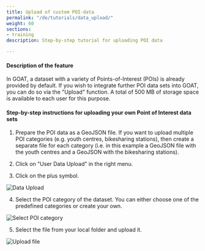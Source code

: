 ```yaml
---
title: Upload of custom POI-data
permalink: "/de/tutorials/data_upload/"
weight: 60
sections:
- training
description: Step-by-step tutorial for uploading POI data

---
```

#### Description of the feature
In GOAT, a dataset with a variety of Points-of-Interest (POIs) is already provided by default. If you wish to integrate further POI data sets into GOAT, you can do so via the "Upload" function. A total of 500 MB of storage space is available to each user for this purpose. 

#### Step-by-step instructions for uploading your own Point of Interest data sets

1. Prepare the POI data as a GeoJSON file. If you want to upload multiple POI categories (e.g. youth centres, bikesharing stations), then create a separate file for each category (i.e. in this example a GeoJSON file with the youth centres and a GeoJSON with the bikesharing stations). 

2. Click on "User Data Upload" in the right menu. 

3. Click on the plus symbol.

<img src="/images/training_materials/Data_upload/user-data-upload_en.webp" alt="Data Upload" style="max-height:400px;"/>

4. Select the POI category of the dataset. You can either choose one of the predefined categories or create your own. 

<img src="/images/training_materials/Data_upload/poi_category_en.webp" alt="Select POI category" style="max-height:200px;"/>

5. Select the file from your local folder and upload it. 

<img src="/images/training_materials/Data_upload/browse_files_en.webp" alt="Upload file" style="max-height:200px;"/>



